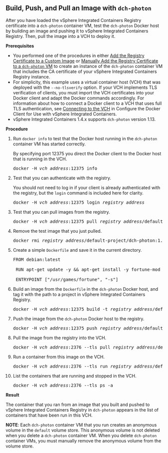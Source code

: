 ## Build, Push, and Pull an Image with `dch-photon`  ##

After you have loaded the vSphere Integrated Containers Registry certificate into a `dch-photon` container VM, test the `dch-photon` Docker host by building an image and pushing it to vSphere Integrated Containers Registry. Then, pull the image into a VCH to deploy it. 

**Prerequisites**

- You performed one of the procedures in either [Add the Registry Certificate to a Custom Image](photon_cert_custom.md) or [Manually Add the Registry Certificate to a `dch-photon` VM](photon_cert_manual.md) to create an instance of the `dch-photon` container VM that includes the CA certificate of your vSphere Integrated Containers Registry instance. 
- For simplicity, this example uses a virtual container host (VCH) that was deployed with the `--no-tlsverify` option. If your VCH implements TLS verification of clients, you must import the VCH certificates into your Docker client and adapt the Docker commands accordingly. For information about how to connect a Docker client to a VCH that uses full TLS authentication, see [Connecting to the VCH](configure_docker_client.md#connectvch) in Configure the Docker Client for Use with vSphere Integrated Containers.
- vSphere Integrated Containers 1.4.x supports `dch-photon` version 1.13.


**Procedure**

1. Run `docker info` to test that the Docker host running in the `dch-photon` container VM has started correctly. 

    By specifying port 12375 you direct the Docker client to the Docker host that is running in the VCH.

    <pre>docker -H <i>vch_address</i>:12375 info</pre> 

2. Test that you can authenticate with the registry.

    You should not need to log in if your client is already authenticated with the registry, but the `login` command is included here for clarity.

    <pre>docker -H <i>vch_address</i>:12375 login <i>registry_address</i></pre>

4. Test that you can pull images from the registry. 

    <pre>docker -H <i>vch_address</i>:12375 pull <i>registry_address</i>/default-project/dch-photon:1.13</pre>

5. Remove the test image that you just pulled. 
    <pre>docker rmi <i>registry_address</i>/default-project/dch-photon:1.13</pre>
    
3. Create a simple `Dockerfile` and save it in the current directory.

    <pre>FROM debian:latest

    RUN apt-get update -y && apt-get install -y fortune-mod fortunes

    ENTRYPOINT ["/usr/games/fortune", "-s"]</pre>

4. Build an image from the `Dockerfile` in the `dch-photon` Docker host, and tag it with the path to a project in vSphere Integrated Containers Registry. 

    <pre>docker -H <i>vch_address</i>:12375 build -t <i>registry_address</i>/default-project/test-container .</pre>

5. Push the image from the `dch-photon` Docker host to the registry. 

    <pre>docker -H <i>vch_address</i>:12375 push <i>registry_address</i>/default-project/test-container</pre>

6. Pull the image from the registry into the VCH. 

    <pre>docker -H <i>vch_address</i>:2376 --tls pull <i>registry_address</i>/default-project/test-container</pre>

7. Run a container from this image on the VCH. 

    <pre>docker -H <i>vch_address</i>:2376 --tls run <i>registry_address</i>/default-project/test-container</pre>

8. List the containers that are running and stopped in the VCH. 

    <pre>docker -H <i>vch_address</i>:2376 --tls ps -a</pre>

**Result**

The container that you ran from an image that you built and pushed to vSphere Integrated Containers Registry in `dch-photon` appears in the list of containers that have been run in this VCH.

**NOTE**: Each `dch-photon` container VM that you run creates an anonymous volume in the `default` volume store. This anonymous volume is not deleted when you delete a `dch-photon` container VM. When you delete `dch-photon` container VMs, you must manually remove the anonymous volume from the volume store.

